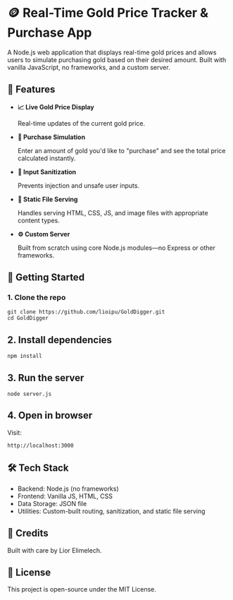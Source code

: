 # 🪙 Real-Time Gold Price Tracker & Purchase App 
A Node.js web application that displays real-time gold prices and allows users to simulate purchasing gold based on their desired amount. Built with vanilla JavaScript, no frameworks, and a custom server.

## 📌 Features

-  **📈 Live Gold Price Display**

   Real-time updates of the current gold price.

- **🛒 Purchase Simulation**
  
  Enter an amount of gold you'd like to "purchase" and see the total price calculated instantly.

- **🧼 Input Sanitization**
  
  Prevents injection and unsafe user inputs.

- **📁 Static File Serving**
  
  Handles serving HTML, CSS, JS, and image files with appropriate content types.

- **⚙️ Custom Server**
  
  Built from scratch using core Node.js modules—no Express or other frameworks.

## 🚀 Getting Started
 ### 1. Clone the repo

```
git clone https://github.com/lioipu/GoldDigger.git
cd GoldDigger
```

## 2. Install dependencies

```
npm install
```

## 3. Run the server

```
node server.js
```

## 4. Open in browser

Visit:

```
http://localhost:3000
```

## 🛠 Tech Stack
    
    
- Backend: Node.js (no frameworks)
- Frontend: Vanilla JS, HTML, CSS
- Data Storage: JSON file
- Utilities: Custom-built routing, sanitization, and static file serving


## 🙌 Credits

Built with care by Lior Elimelech.

## 📄 License

This project is open-source under the MIT License.
